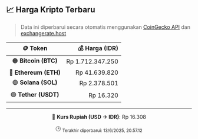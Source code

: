 

<!-- HARGA_KRIPTO -->
## 📈 Harga Kripto Terbaru

> Data ini diperbarui secara otomatis menggunakan [CoinGecko API](https://www.coingecko.com/) dan [exchangerate.host](https://exchangerate.host/)

<div align="center">

| 🪙 Token | 💰 Harga (IDR) |
|:------:|---------------:|
| 🟠 **Bitcoin (BTC)**   | Rp 1.712.347.250 |
| 🔵 **Ethereum (ETH)**  | Rp 41.639.820 |
| 🟣 **Solana (SOL)**    | Rp 2.378.501 |
| 🟢 **Tether (USDT)**   | Rp 16.320 |

---

💱 **Kurs Rupiah (USD → IDR)**: Rp 16.308

🕒 <sub>Terakhir diperbarui: 13/6/2025, 20.57.12</sub>

</div>
<!-- /HARGA_KRIPTO -->